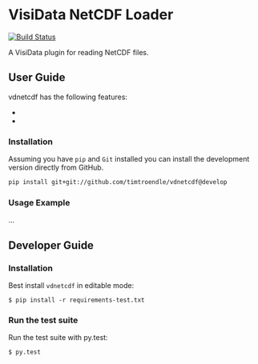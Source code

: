 # VisiData NetCDF Loader

[![Build Status](https://travis-ci.org/timtroendle/vdnetcdf.svg)](https://travis-ci.org/timtroendle/vdnetcdf)

A VisiData plugin for reading NetCDF files.

## User Guide

vdnetcdf has the following features:

*
*

### Installation

Assuming you have `pip` and `Git` installed you can install the development version directly
from GitHub.

```bash
pip install git+git://github.com/timtroendle/vdnetcdf@develop
```

### Usage Example

...

## Developer Guide

### Installation

Best install `vdnetcdf` in editable mode:

    $ pip install -r requirements-test.txt

### Run the test suite

Run the test suite with py.test:

    $ py.test
